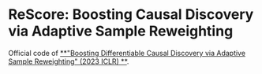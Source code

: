 # ReScore: Boosting Causal Discovery via Adaptive Sample Reweighting
Official code of [**"Boosting Differentiable Causal Discovery via Adaptive Sample Reweighting" (2023 ICLR) **](https://openreview.net/forum?id=LNpMtk15AS4).

